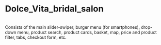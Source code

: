 # Dolce_Vita_bridal_salon
<br>
Consists of the main slider-swiper, burger menu (for smartphones), drop-down menu, product search, product cards, basket, map, price and product filter, tabs, checkout form, etc.
<br>
<br>
